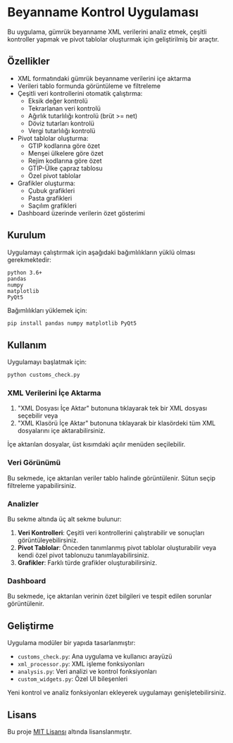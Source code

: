 # Beyanname Kontrol Uygulaması

Bu uygulama, gümrük beyanname XML verilerini analiz etmek, çeşitli kontroller yapmak ve pivot tablolar oluşturmak için geliştirilmiş bir araçtır.

## Özellikler

- XML formatındaki gümrük beyanname verilerini içe aktarma
- Verileri tablo formunda görüntüleme ve filtreleme
- Çeşitli veri kontrollerini otomatik çalıştırma:
  - Eksik değer kontrolü
  - Tekrarlanan veri kontrolü
  - Ağırlık tutarlılığı kontrolü (brüt >= net)
  - Döviz tutarları kontrolü
  - Vergi tutarlılığı kontrolü
- Pivot tablolar oluşturma:
  - GTIP kodlarına göre özet
  - Menşei ülkelere göre özet
  - Rejim kodlarına göre özet
  - GTIP-Ülke çapraz tablosu
  - Özel pivot tablolar
- Grafikler oluşturma:
  - Çubuk grafikleri
  - Pasta grafikleri
  - Saçılım grafikleri
- Dashboard üzerinde verilerin özet gösterimi

## Kurulum

Uygulamayı çalıştırmak için aşağıdaki bağımlılıkların yüklü olması gerekmektedir:

```
python 3.6+
pandas
numpy
matplotlib
PyQt5
```

Bağımlılıkları yüklemek için:

```bash
pip install pandas numpy matplotlib PyQt5
```

## Kullanım

Uygulamayı başlatmak için:

```bash
python customs_check.py
```

### XML Verilerini İçe Aktarma

1. "XML Dosyası İçe Aktar" butonuna tıklayarak tek bir XML dosyası seçebilir veya
2. "XML Klasörü İçe Aktar" butonuna tıklayarak bir klasördeki tüm XML dosyalarını içe aktarabilirsiniz.

İçe aktarılan dosyalar, üst kısımdaki açılır menüden seçilebilir.

### Veri Görünümü

Bu sekmede, içe aktarılan veriler tablo halinde görüntülenir. Sütun seçip filtreleme yapabilirsiniz.

### Analizler

Bu sekme altında üç alt sekme bulunur:

1. **Veri Kontrolleri**: Çeşitli veri kontrollerini çalıştırabilir ve sonuçları görüntüleyebilirsiniz.
2. **Pivot Tablolar**: Önceden tanımlanmış pivot tablolar oluşturabilir veya kendi özel pivot tablonuzu tanımlayabilirsiniz.
3. **Grafikler**: Farklı türde grafikler oluşturabilirsiniz.

### Dashboard

Bu sekmede, içe aktarılan verinin özet bilgileri ve tespit edilen sorunlar görüntülenir.

## Geliştirme

Uygulama modüler bir yapıda tasarlanmıştır:

- `customs_check.py`: Ana uygulama ve kullanıcı arayüzü
- `xml_processor.py`: XML işleme fonksiyonları
- `analysis.py`: Veri analizi ve kontrol fonksiyonları
- `custom_widgets.py`: Özel UI bileşenleri

Yeni kontrol ve analiz fonksiyonları ekleyerek uygulamayı genişletebilirsiniz.

## Lisans

Bu proje [MIT Lisansı](LICENSE) altında lisanslanmıştır. 
